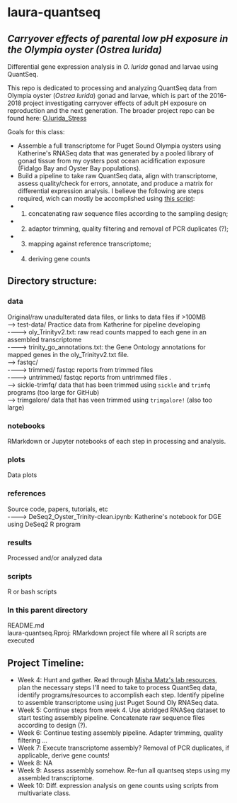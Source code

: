 # laura-quantseq

## _Carryover effects of parental low pH exposure in the Olympia oyster (Ostrea lurida)_  

Differential gene expression analysis in _O. lurida_ gonad and larvae using QuantSeq. 

This repo is dedicated to processing and analyzing QuantSeq data from Olympia oyster (_Ostrea lurida_) gonad and larvae, which is part of the 2016-2018 project investigating carryover effects of adult pH exposure on reproduction and the next generation. The broader project repo can be found here: [O.lurida_Stress](https://github.com/laurahspencer/O.lurida_Stress)  

Goals for this class:  
  - Assemble a full transcriptome for Puget Sound Olympia oysters using Katherine's RNASeq data that was generated by a pooled library of gonad tissue from my oysters post ocean acidification exposure (Fidalgo Bay and Oyster Bay populations).    
  - Build a pipeline to take raw QuantSeq data, align with transcriptome, assess quality/check for errors, annotate, and produce a matrix for differential expression analysis. I believe the following are steps required, wich can mostly be accomplished using [this script](https://raw.githubusercontent.com/z0on/tag-based_RNAseq/master/tagSeq_processing_README.txt):  
  - 1) concatenating raw sequence files according to the sampling design;   
  - 2) adaptor trimming, quality filtering and removal of PCR duplicates (?);    
  - 3) mapping against reference transcriptome;   
  - 4) deriving gene counts   

## Directory structure: 

### data 
Original/raw unadulterated data files, or links to data files if >100MB   
--> test-data/ Practice data from Katherine for pipeline developing   
----> oly_Trinityv2.txt: raw read counts mapped to each gene in an assembled transcriptome   
----> trinity_go_annotations.txt: the Gene Ontology annotations for mapped genes in the oly_Trinityv2.txt file.   
--> fastqc/   
----> trimmed/ fastqc reports from trimmed files   
----> untrimmed/ fastqc reports from untrimmed files .  
--> sickle-trimfq/  data that has been trimmed using `sickle` and `trimfq` programs (too large for GitHub)   
--> trimgalore/  data that has veen trimmed using `trimgalore!`  (also too large)   

### notebooks  
RMarkdown or Jupyter notebooks of each step in processing and analysis. 

### plots  
Data plots   

### references  
Source code, papers, tutorials, etc  
----> DeSeq2_Oyster_Trinity-clean.ipynb: Katherine's notebook for DGE using DeSeq2 R program 

### results
Processed and/or analyzed data   

### scripts 
R or bash scripts   

### In this parent directory  
README.md  
laura-quantseq.Rproj: RMarkdown project file where all R scripts are executed   

## Project Timeline: 
- Week 4: Hunt and gather. Read through [Misha Matz's lab resources](https://github.com/z0on/tag-based_RNAseq), plan the necessary steps I'll need to take to process QuantSeq data, identify programs/resources to accomplish each step. Identify pipeline to assemble transcriptome using just Puget Sound Oly RNASeq data.  
- Week 5: Continue steps from week 4. Use abridged RNASeq dataset to start testing assembly pipeline. Concatenate raw sequence files according to design (?).  
- Week 6: Continue testing assembly pipeline. Adapter trimming, quality filtering ... 
- Week 7: Execute transcriptome assembly?  Removal of PCR duplicates, if applicable, derive gene counts!  
- Week 8: NA   
- Week 9: Assess assembly somehow.  Re-fun all quantseq steps using my assembled transcriptome.  
- Week 10: Diff. expression analysis on gene counts using scripts from multivariate class.   


